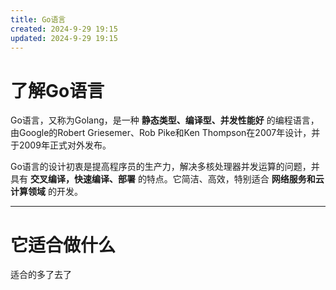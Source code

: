 ```yaml
---
title: Go语言
created: 2024-9-29 19:15
updated: 2024-9-29 19:15
---
```


# 了解Go语言

Go语言，又称为Golang，是一种 **静态类型、编译型、并发性能好** 的编程语言，由Google的Robert Griesemer、Rob Pike和Ken Thompson在2007年设计，并于2009年正式对外发布。

Go语言的设计初衷是提高程序员的生产力，解决多核处理器并发运算的问题，并具有 **交叉编译，快速编译、部署** 的特点。它简洁、高效，特别适合 **网络服务和云计算领域** 的开发。

---

# 它适合做什么

适合的多了去了
